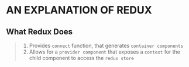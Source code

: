 # AN EXPLANATION OF REDUX

## What Redux Does
> 1. Provides `connect` function, that generates `container components`
> 2. Allows for a `provider component` that exposes a `context` for the child component to access the `redux store`